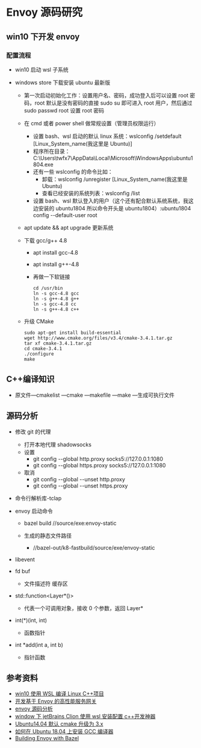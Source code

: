 # Envoy 源码研究

## win10 下开发 envoy

### 配置流程

- win10 启动 wsl 子系统
- windows store 下载安装 ubuntu 最新版

  - 第一次启动初始化工作：设置用户名、密码，成功登入后可以设置 root 密码，root 默认是没有密码的直接 sudo su 即可进入 root 用户，然后通过 sudo passwd root 设置 root 密码
  - 在 cmd 或者 power shell 做常规设置（管理员权限运行）

    - 设置 bash、wsl 启动的默认 linux 系统：wslconfig /setdefault [Linux_System_name(我这里是 Ubuntu)]
    - 程序所在目录：C:\Users\twfx7\AppData\Local\Microsoft\WindowsApps\ubuntu1804.exe
    - 还有一些 wslconfig 的命令比如：
      - 卸载：wslconfig /unregister [Linux_System_name(我这里是 Ubuntu)
      - 查看已经安装的系统列表：wslconfig /list
    - 设置 bash、wsl 默认登入的用户（这个还有配合默认系统系统，我这边安装的 ubuntu1804 所以命令开头是 ubuntu1804）:ubuntu1804 config --default-user root

  - apt update && apt upgrade 更新系统
  - 下载 gcc/g++ 4.8

    - apt install gcc-4.8
    - apt install g++-4.8
    - 再做一下软链接

      ```软链接
      cd /usr/bin
      ln -s gcc-4.8 gcc
      ln -s g++-4.8 g++
      ln -s gcc-4.8 cc
      ln -s g++-4.8 c++
      ```

  - 升级 CMake

    ```升级CMake
    sudo apt-get install build-essential
    wget http://www.cmake.org/files/v3.4/cmake-3.4.1.tar.gz
    tar xf cmake-3.4.1.tar.gz
    cd cmake-3.4.1
    ./configure
    make
    ```

## C++编译知识

- 原文件—cmakelist —cmake —makefile —make —生成可执行文件

## 源码分析

- 修改 git 的代理

  - 打开本地代理 shadowsocks
  - 设置
    - git config --global http.proxy socks5://127.0.0.1:1080
    - git config --global https.proxy socks5://127.0.0.1:1080
  - 取消
    - git config --global --unset http.proxy
    - git config --global --unset https.proxy

- 命令行解析库-tclap

- envoy 启动命令

  - bazel build //source/exe:envoy-static

  - 生成的静态文件路径
    - //bazel-out/k8-fastbuild/source/exe/envoy-static

- libevent

- fd buf

  - 文件描述符 缓存区

- std::function<Layer\*()>

  - 代表一个可调用对象，接收 0 个参数，返回 Layer\*

- int(\*)(int, int)

  - 函数指针

- int \*add(int a, int b)

  - 指针函数

## 参考资料

- [win10 使用 WSL 编译 Linux C++项目](https://cloud.tencent.com/developer/article/1360467)
- [开发基于 Envoy 的高性能服务网关](http://wweir.cc/post/%E5%BC%80%E5%8F%91%E5%9F%BA%E4%BA%8E-envoy-%E7%9A%84%E9%AB%98%E6%80%A7%E8%83%BD%E6%9C%8D%E5%8A%A1%E7%BD%91%E5%85%B3/)
- [envoy 源码分析](https://www.cnblogs.com/mathli/tag/envoy%E6%BA%90%E7%A0%81%E5%88%86%E6%9E%90/)
- [window 下 jetBrains Clion 使用 wsl 安装配置 c++开发神器](https://blog.csdn.net/u010606602/article/details/80782650)
- [Ubuntu14.04 默认 cmake 升级为 3.x](http://www.mamicode.com/info-detail-2197817.html)
- [如何在 Ubuntu 18.04 上安装 GCC 编译器](https://www.linuxidc.com/Linux/2019-06/159059.htm)
- [Building Envoy with Bazel](https://github.com/envoyproxy/envoy/blob/master/bazel/README.md#quick-start-bazel-build-for-developers)
